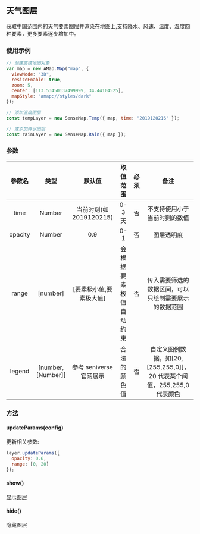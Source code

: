 ## 天气图层

获取中国范围内的天气要素图层并渲染在地图上,支持降水、风速、温度、湿度四种要素，更多要素逐步增加中。

### 使用示例

```js
// 创建高德地图对象
var map = new AMap.Map("map", {
  viewMode: "3D",
  resizeEnable: true,
  zoom: 5,
  center: [113.53450137499999, 34.44104525],
  mapStyle: "amap://styles/dark"
});

// 添加温度图层
const tempLayer = new SenseMap.Temp({ map, time: "2019120216" });

// 或添加降水图层
const rainLayer = new SenseMap.Rain({ map });
```

### 参数

| 参数名  |       类型        |         默认值          |        取值范围        | 必须 |                                  备注                                   |
| :-----: | :---------------: | :---------------------: | :--------------------: | :--: | :---------------------------------------------------------------------: |
|  time   |      Number       | 当前时刻(如 2019120215) |         0-3 天         |  否  |                      不支持使用小于当前时刻的数值                       |
| opacity |      Number       |           0.9           |          0-1           |  否  |                               图层透明度                                |
|  range  |     [number]      | [要素极小值,要素极大值] | 会根据要素极值自动约束 |  否  |          传入需要筛选的数据区间，可以只绘制需要展示的数据范围           |
| legend  | [number,[Number]] | 参考 seniverse 官网展示 |      合法的颜色值      |  否  | 自定义图例数据，如[20,[255,255,0]]，20 代表某个阈值，255,255,0 代表颜色 |

### 方法

#### updateParams(config)

更新相关参数:

```js
layer.updateParams({
  opacity: 0.6,
  range: [0, 20]
});
```

#### show()

显示图层

#### hide()

隐藏图层
